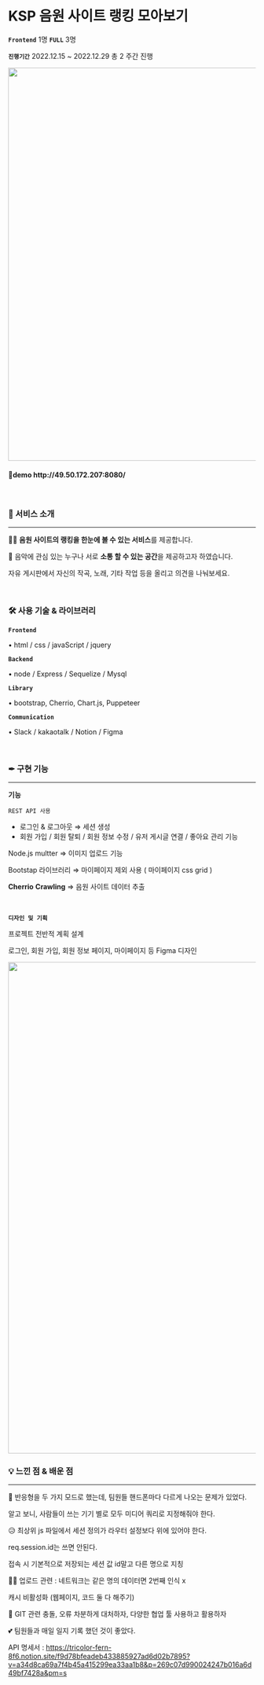 # KSP 음원 사이트 랭킹 모아보기

**`Frontend`** 1명  **`FULL`** 3명

**`진행기간`**  2022.12.15 ~ 2022.12.29 총 2 주간 진행

<img src="https://user-images.githubusercontent.com/116782319/226580731-2e7847b6-29ae-4e4b-9ac7-a92706ab38b0.jpg"  width="800" align="center" />

<h4>🔗demo http://49.50.172.207:8080/</h4>
   
   <br/>
<h3>🎵 서비스 소개</h3>
<hr />

<aside>
   
🧑‍💻 **음원 사이트의 랭킹을 한눈에 볼 수 있는 서비스**를 제공합니다.

</aside>

<aside>
   
🙂 음악에 관심 있는 누구나 서로 **소통 할 수 있는 공간**을 제공하고자 하였습니다.
   
자유 게시판에서 자신의 작곡, 노래, 기타 작업 등을 올리고 의견을 나눠보세요.

</aside>


   <br/>
<h3>🛠️ 사용 기술 & 라이브러리</h3>

**`Frontend`**

• html / css / javaScript / jquery 

**`Backend`**

• node / Express / Sequelize / Mysql


**`Library`**

• bootstrap, Cherrio, Chart.js, Puppeteer


**`Communication`**

• Slack / kakaotalk / Notion / Figma


   <br/>
<h3>✒ 구현 기능</h3>
<hr />

**기능**


`REST API 사용` 

- 로그인 & 로그아웃 ⇒ 세션 생성
- 회원 가입 / 회원 탈퇴 / 회원 정보 수정 / 유저 게시글 연결 /  좋아요 관리 기능

Node.js multter  ⇒  이미지 업로드 기능

Bootstap 라이브러리 ⇒ 마이페이지 제외 사용 ( 마이페이지 css grid )

**Cherrio** **Crawling** ⇒  음원 사이트 데이터 추출

<br />

**`디자인 및 기획`**


프로젝트 전반적 계획 설계

로그인, 회원 가입, 회원 정보 페이지, 마이페이지 등 Figma 디자인
<br />

<img src="https://user-images.githubusercontent.com/116782319/226579163-7ab74f3c-69f2-4e3e-be06-ffe31c98b2dd.png"  width="1000" align="center" />



   <br/>
<h3>💡 느낀 점 & 배운 점</h3>
<hr />

🤣 반응형을 두 가지 모드로 했는데, 팀원들 핸드폰마다 다르게 나오는 문제가 있었다.

알고 보니, 사람들이 쓰는 기기 별로 모두 미디어 쿼리로 지정해줘야 한다.

😥 최상위 js 파일에서 세션 정의가 라우터 설정보다 위에 있어야 한다.

req.session.id는 쓰면 안된다. 

 접속 시 기본적으로 저장되는 세션 값 id말고 다른 명으로 지칭

🤦‍♀️ 업로드 관련 : 네트워크는 같은 명의 데이터면 2번째 인식 x 

캐시 비활성화 (웹페이지, 코드 둘 다 해주기) 

🙌 GIT 관련 충돌, 오류 차분하게 대처하자, 다양한 협업 툴 사용하고 활용하자

💕 팀원들과 매일 일지 기록 했던 것이 좋았다.

API 명세서 : https://tricolor-fern-8f6.notion.site/f9d78bfeadeb433885927ad6d02b7895?v=a34d8ca69a7f4b45a415299ea33aa1b8&p=269c07d990024247b016a6d49bf7428a&pm=s


 
